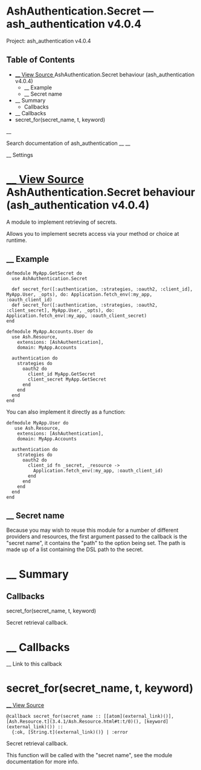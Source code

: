# AshAuthentication.Secret — ash_authentication v4.0.4

Project: ash_authentication v4.0.4

## Table of Contents

- [ __ View Source ](external_link) AshAuthentication.Secret behaviour (ash_authentication v4.0.4)
  - __ Example
  - __ Secret name
- __ Summary
  - Callbacks
- __ Callbacks
- secret_for(secret_name, t, keyword)

__

Search documentation of ash_authentication __ __

__ Settings

#  [ __ View Source ](external_link) AshAuthentication.Secret behaviour (ash_authentication v4.0.4)

A module to implement retrieving of secrets.

Allows you to implement secrets access via your method or choice at runtime.

##  __ Example
    
    
    defmodule MyApp.GetSecret do
      use AshAuthentication.Secret
    
      def secret_for([:authentication, :strategies, :oauth2, :client_id], MyApp.User, _opts), do: Application.fetch_env(:my_app, :oauth_client_id)
      def secret_for([:authentication, :strategies, :oauth2, :client_secret], MyApp.User, _opts), do: Application.fetch_env(:my_app, :oauth_client_secret)
    end
    
    defmodule MyApp.Accounts.User do
      use Ash.Resource,
        extensions: [AshAuthentication],
        domain: MyApp.Accounts
    
      authentication do
        strategies do
          oauth2 do
            client_id MyApp.GetSecret
            client_secret MyApp.GetSecret
          end
        end
      end
    end

You can also implement it directly as a function:
    
    
    defmodule MyApp.User do
       use Ash.Resource,
        extensions: [AshAuthentication],
        domain: MyApp.Accounts
    
      authentication do
        strategies do
          oauth2 do
            client_id fn _secret, _resource ->
              Application.fetch_env(:my_app, :oauth_client_id)
            end
          end
        end
      end
    end

##  __ Secret name

Because you may wish to reuse this module for a number of different providers and resources, the first argument passed to the callback is the "secret name", it contains the "path" to the option being set. The path is made up of a list containing the DSL path to the secret.

#  __ Summary

##  Callbacks

secret_for(secret_name, t, keyword)

Secret retrieval callback.

#  __ Callbacks

__ Link to this callback

# secret_for(secret_name, t, keyword)

[ __ View Source ](external_link)
    
    
    @callback secret_for(secret_name :: [[atom](external_link)()], [Ash.Resource.t](3.4.1/Ash.Resource.html#t:t/0)(), [keyword](external_link)()) ::
      {:ok, [String.t](external_link)()} | :error

Secret retrieval callback.

This function will be called with the "secret name", see the module documentation for more info.
